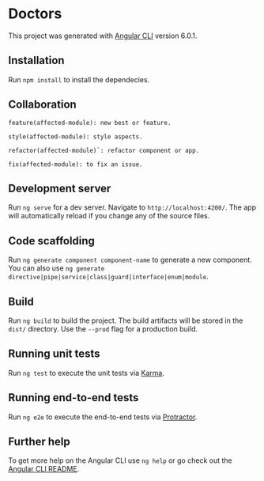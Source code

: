 # Doctors

This project was generated with [Angular CLI](https://github.com/angular/angular-cli) version 6.0.1.

## Installation
Run `npm install` to install the dependecies.

## Collaboration
```
feature(affected-module): new best or feature.
```
```
style(affected-module): style aspects.
```
```
refactor(affected-module)`: refactor component or app.
```
```
fix(affected-module): to fix an issue.
```

## Development server

Run `ng serve` for a dev server. Navigate to `http://localhost:4200/`. The app will automatically reload if you change any of the source files.

## Code scaffolding

Run `ng generate component component-name` to generate a new component. You can also use `ng generate directive|pipe|service|class|guard|interface|enum|module`.

## Build

Run `ng build` to build the project. The build artifacts will be stored in the `dist/` directory. Use the `--prod` flag for a production build.

## Running unit tests

Run `ng test` to execute the unit tests via [Karma](https://karma-runner.github.io).

## Running end-to-end tests

Run `ng e2e` to execute the end-to-end tests via [Protractor](http://www.protractortest.org/).

## Further help

To get more help on the Angular CLI use `ng help` or go check out the [Angular CLI README](https://github.com/angular/angular-cli/blob/master/README.md).
